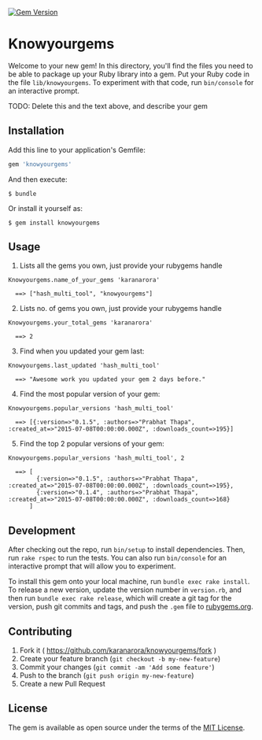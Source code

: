 [![Gem Version](https://badge.fury.io/rb/knowyourgems.svg)](http://badge.fury.io/rb/knowyourgems)

# Knowyourgems

Welcome to your new gem! In this directory, you'll find the files you need to be able to package up your Ruby library into a gem. Put your Ruby code in the file `lib/knowyourgems`. To experiment with that code, run `bin/console` for an interactive prompt.

TODO: Delete this and the text above, and describe your gem

## Installation

Add this line to your application's Gemfile:

```ruby
gem 'knowyourgems'
```

And then execute:

    $ bundle

Or install it yourself as:

    $ gem install knowyourgems

## Usage

  1) Lists all the gems you own, just provide your rubygems handle

    Knowyourgems.name_of_your_gems 'karanarora'

      ==> ["hash_multi_tool", "knowyourgems"]

  2) Lists no. of gems you own, just provide your rubygems handle

    Knowyourgems.your_total_gems 'karanarora'

      ==> 2

  3) Find when you updated your gem last:

    Knowyourgems.last_updated 'hash_multi_tool'

      ==> "Awesome work you updated your gem 2 days before."

  4) Find the most popular version of your gem:

    Knowyourgems.popular_versions 'hash_multi_tool'

      ==> [{:version=>"0.1.5", :authors=>"Prabhat Thapa", :created_at=>"2015-07-08T00:00:00.000Z", :downloads_count=>195}]

  5) Find the top 2 popular versions of your gem:

    Knowyourgems.popular_versions 'hash_multi_tool', 2

      ==> [
            {:version=>"0.1.5", :authors=>"Prabhat Thapa", :created_at=>"2015-07-08T00:00:00.000Z", :downloads_count=>195}, 
            {:version=>"0.1.4", :authors=>"Prabhat Thapa", :created_at=>"2015-07-08T00:00:00.000Z", :downloads_count=>168}
          ]

## Development

After checking out the repo, run `bin/setup` to install dependencies. Then, run `rake rspec` to run the tests. You can also run `bin/console` for an interactive prompt that will allow you to experiment.

To install this gem onto your local machine, run `bundle exec rake install`. To release a new version, update the version number in `version.rb`, and then run `bundle exec rake release`, which will create a git tag for the version, push git commits and tags, and push the `.gem` file to [rubygems.org](https://rubygems.org).

## Contributing

1. Fork it ( https://github.com/karanarora/knowyourgems/fork )
2. Create your feature branch (`git checkout -b my-new-feature`)
3. Commit your changes (`git commit -am 'Add some feature'`)
4. Push to the branch (`git push origin my-new-feature`)
5. Create a new Pull Request


## License

The gem is available as open source under the terms of the [MIT License](http://opensource.org/licenses/MIT).
